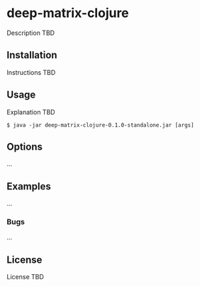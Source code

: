# deep-matrix-clojure

Description TBD

## Installation

Instructions TBD

## Usage

Explanation TBD

    $ java -jar deep-matrix-clojure-0.1.0-standalone.jar [args]

## Options

...

## Examples

...

### Bugs

...


## License

License TBD
